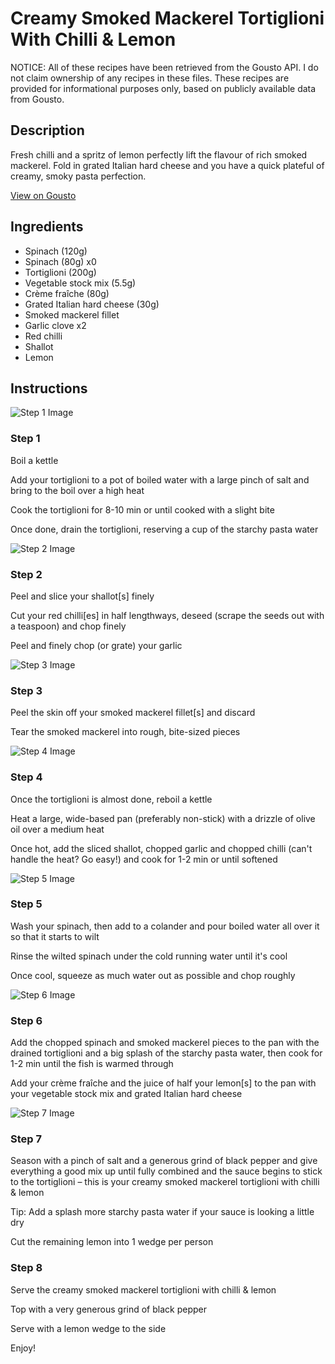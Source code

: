 # Creamy Smoked Mackerel Tortiglioni With Chilli & Lemon

NOTICE: All of these recipes have been retrieved from the Gousto API. I do not claim ownership of any recipes in these files. These recipes are provided for informational purposes only, based on publicly available data from Gousto.

## Description

Fresh chilli and a spritz of lemon perfectly lift the flavour of rich smoked mackerel. Fold in grated Italian hard cheese and you have a quick plateful of creamy, smoky pasta perfection.

[View on Gousto](https://www.gousto.co.uk/recipes/cookbook/creamy-smoked-mackerel-pasta-with-chilli-lemon)

## Ingredients

- Spinach (120g)
- Spinach (80g) x0
- Tortiglioni (200g)
- Vegetable stock mix (5.5g)
- Crème fraîche (80g)
- Grated Italian hard cheese (30g)
- Smoked mackerel fillet
- Garlic clove x2
- Red chilli
- Shallot
- Lemon

## Instructions

![Step 1 Image](https://production-media.gousto.co.uk/cms/recipe-step-image/Step-1-3-1728986182734-x200.jpg)

### Step 1

Boil a kettle

Add your tortiglioni to a pot of boiled water with a large pinch of salt and bring to the boil over a high heat

Cook the tortiglioni for 8-10 min or until cooked with a slight bite

Once done, drain the tortiglioni, reserving a cup of the starchy pasta water

![Step 2 Image](https://production-media.gousto.co.uk/cms/recipe-step-image/Step-2-3-1728986215541-x200.jpg)

### Step 2

Peel and slice your shallot[s]<span class="text-danger"> </span>finely

Cut your red chilli[es]<span class="text-danger"> </span>in half lengthways, deseed (scrape the seeds out with a teaspoon) and chop finely

Peel and finely chop (or grate) your garlic

![Step 3 Image](https://production-media.gousto.co.uk/cms/recipe-step-image/Step-3-3-1728986220946-x200.jpg)

### Step 3

Peel the skin off your smoked mackerel fillet[s] and discard

Tear the smoked mackerel into rough, bite-sized pieces

![Step 4 Image](https://production-media.gousto.co.uk/cms/recipe-step-image/Step-4-3-1728986227893-x200.jpg)

### Step 4

Once the tortiglioni is almost done, reboil a kettle

Heat a large, wide-based pan (preferably non-stick) with a drizzle of olive oil over a medium heat

Once hot, add the sliced shallot, chopped garlic and chopped chilli (can't handle the heat? Go easy!) and cook for 1-2 min or until softened

![Step 5 Image](https://production-media.gousto.co.uk/cms/recipe-step-image/Step-5-3-1728986231902-x200.jpg)

### Step 5

Wash your spinach, then add to a colander and pour boiled water all over it so that it starts to wilt

Rinse the wilted spinach under the cold running water until it's cool

Once cool, squeeze as much water out as possible and chop roughly

![Step 6 Image](https://production-media.gousto.co.uk/cms/recipe-step-image/Step-6-3-1728986244937-x200.jpg)

### Step 6

Add the chopped spinach and smoked mackerel pieces to the pan with the drained tortiglioni and a big splash of the starchy pasta water, then cook for 1-2 min until the fish is warmed through

Add your crème fraîche and the juice of half your lemon[s] to the pan with your vegetable stock mix and grated Italian hard cheese

![Step 7 Image](https://production-media.gousto.co.uk/cms/recipe-step-image/step-7-3-1728986251706-x200.jpg)

### Step 7

Season with a pinch of salt and a generous grind of black pepper and give everything a good mix up until fully combined and the sauce begins to stick to the tortiglioni – this is your creamy smoked mackerel tortiglioni with chilli & lemon

Tip: Add a splash more starchy pasta water if your sauce is looking a little dry

Cut the remaining lemon into 1 wedge per person

### Step 8

Serve the creamy smoked mackerel tortiglioni with chilli & lemon

Top with a very generous grind of black pepper

Serve with a lemon wedge to the side

Enjoy!

